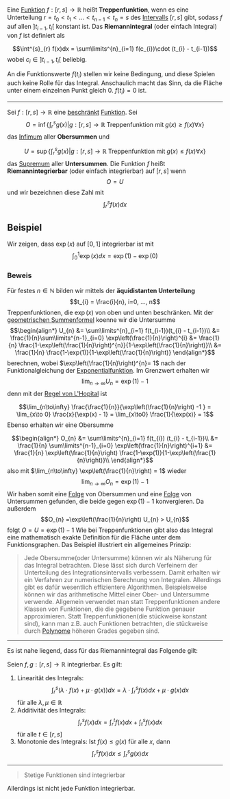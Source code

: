 
Eine [Funktion](Mathe/Funktionen.md) $f: [r, s]\to\mathbb R$ heißt __Treppenfunktion__, wenn es eine Unterteilung $r=t_{0} < t_{1} < ... < t_{n-1} < t_{n} = s$ des [Intervalls](Intervalle.md) $[r, s]$ gibt, sodass $f$ auf allen $]t_{i-1}, t_{i}[$ konstant ist.
Das __Riemannintegral__ (oder einfach Integral) von $f$ ist definiert als

$$\int^{s}_{r} f(x)dx = \sum\limits^{n}_{i=1} f(c_{i})\cdot (t_{i} - t_{i-1})$$
wobei $c_{i}\in ]t_{i-1}, t_{i}[$ beliebig.

An die Funktionswerte $f(t_{i})$ stellen wir keine Bedingung, und diese Spielen auch keine Rolle für das Integral. Anschaulich macht das Sinn, da die Fläche unter einem einzelnen Punkt gleich $0$. $f(t_{i})= 0$ ist.

---

Sei $f: [r, s]\to\mathbb R$ eine [beschränkt](Mathe/Funktionen.md#Beschränkt) [Funktion](Mathe/Funktionen.md). 
Sei 
$$O = \inf \left\lbrace \int^{s}_{r} g(x) | g: [r, s] \to\mathbb R\;\text{Treppenfunktion mit}\; g(x) \ge f(x)\forall x \right\rbrace$$
das [Infimum](Schranken.md) aller __Obersummen__ und 

$$U = \sup \left\lbrace \int^{s}_{r} g(x) | g: [r, s] \to\mathbb R\;\text{Treppenfunktion mit}\; g(x) \le f(x)\forall x\right\rbrace$$
das [Supremum](Schranken.md) aller __Untersummen__. Die Funktion $f$ heißt __Riemannintegrierbar__ (oder einfach integrierbar) auf $[r, s]$ wenn
$$O = U$$
und wir bezeichnen diese Zahl mit 
$$\int^{s}_{r}f(x)dx$$
## Beispiel

Wir zeigen, dass $\exp(x)$ auf $[0, 1]$ integrierbar ist mit
$$\int^{1}_{0}\exp(x)dx = \exp(1) -\exp(0)$$

### Beweis
Für festes $n\in\mathbb N$ bilden wir mittels der __äquidistanten Unterteilung__
$$t_{i} = \frac{i}{n}, i=0, ..., n$$
Treppenfunktionen, die $\exp(x)$ von oben und unten beschränken.
Mit der [geometrischen Summenformel](Geometrische%20Summenformel.md) koenne wir die Untersumme
$$\begin{align*}
U_{n} &= \sum\limits^{n}_{i=1} f(t_{i-1})(t_{i} - t_{i-1})\\
&= \frac{1}{n}\sum\limits^{n-1}_{i=0} \exp\left(\frac{1}{n}\right)^{i} &=  \frac{1}{n} \frac{1-\exp\left(\frac{1}{n}\right)^{n}}{1-\exp\left(\frac{1}{n}\right)}\\
&= \frac{1}{n} \frac{1-\exp(1)}{1-\exp\left(\frac{1}{n}\right)}
\end{align*}$$
berechnen, wobei $\exp\left(\frac{1}{n}\right)^{n}= 1$ nach der Funktionalgleichung der [Exponentialfunktion](Exponentialfunktion.md). Im Grenzwert erhalten wir 
$$\lim_{n\to\infty} U_{n} = \exp(1) -1$$
denn mit der [Regel von L'Hopital](Regel%20von%20L'Hopital.md) ist

$$\lim_{n\to\infty} \frac{\frac{1}{n}}{\exp\left(\frac{1}{n}\right) -1 } = \lim_{x\to 0} \frac{x}{\exp(x) - 1} = \lim_{x\to0} \frac{1}{\exp(x)} = 1$$
Ebenso erhalten wir eine Obersumme

$$\begin{align*}
O_{n} &= \sum\limits^{n}_{i=1} f(t_{i}) (t_{i} - t_{i-1})\\
&= \frac{1}{n} \sum\limits^{n-1}_{i=0} \exp\left(\frac{1}{n}\right)^{i+1} &= \frac{1}{n} \exp\left(\frac{1}{n}\right) \frac{1-\exp(1)}{1-\exp\left(\frac{1}{n}\right)}\\
\end{align*}$$
also mit $\lim_{n\to\infty} \exp\left(\frac{1}{n}\right) = 1$ wieder
$$\lim_{n\to\infty} O_{n} = \exp(1) -1$$
Wir haben somit eine [Folge](Folgen.md) von Obersummen und eine [Folge](Folgen.md) von Untersummen gefunden, die beide gegen $\exp(1) -1$ konvergieren. Da außerdem
$$O_{n} =\exp\left(\frac{1}{n}\right) U_{n} > U_{n}$$
folgt $O = U = \exp(1)-1$
Wie bei Treppenfunktionen gibt also das Integral eine mathematisch exakte Definition für die Fläche unter dem Funktionsgraphen. Das Beispiel illustriert ein allgemeines Prinzip:

> Jede Obersumme(oder Untersumme)  können wir als Näherung für das Integral betrachten. Diese lässt sich durch Verfeinern der Unterteilung des Integrationsintervalls verbessern.
>  Damit erhalten wir ein Verfahren zur numerischen Berechnung von Integralen. Allerdings gibt es dafür wesentlich effizientere Algorithmen. Beispielsweise können wir das arithmetische Mittel einer Ober- und Untersumme verwende.
>  Allgemein verwendet man statt Treppenfunktionen andere Klassen von Funktionen, die die gegebene Funktion genauer approximieren. Statt Treppenfunktionen(die stückweise konstant sind), kann man z.B. auch Funktionen betrachten, die stückweise durch [Polynome](Polynome.md) höheren Grades gegeben sind.

---

Es ist nahe liegend, dass für das Riemannintegral das Folgende gilt:

Seien $f, g: [r, s] \to\mathbb  R$ integrierbar. Es gilt:

1. Linearität des Integrals: $$\int^{s}_{r} (\lambda \cdot f(x) +\mu \cdot g(x))dx = \lambda \cdot \int^{s}_{r} f(x) dx +\mu \cdot g(x)dx$$ für alle $\lambda, \mu \in\mathbb R$
2. Additivität des Integrals: $$\int^{s}_{r}f(x)dx = \int^{t}_{r} f(x) dx + \int^{s}_{t} f(x)dx$$ für alle $t\in[r, s]$
3. Monotonie des Integrals: Ist $f(x) \le g(x)$ für alle $x$, dann $$\int^{s}_{r}f(x)dx \le \int^{s}_{r} g(x)dx$$
---

> Stetige Funktionen sind integrierbar

Allerdings ist nicht jede Funktion integrierbar.